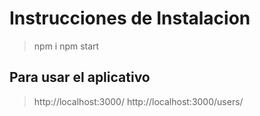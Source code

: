 # Instrucciones de Instalacion
> npm i
> npm start

## Para usar el aplicativo
> http://localhost:3000/
> http://localhost:3000/users/
